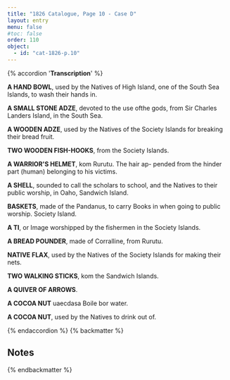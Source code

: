 ```yaml
---
title: "1826 Catalogue, Page 10 - Case D"
layout: entry
menu: false
#toc: false
order: 110
object:
  - id: "cat-1826-p.10"
---
```

{% accordion '**Transcription**' %}

**A HAND BOWL**, used by the Natives of High Island, one
of the South Sea Islands, to wash their hands in.

**A SMALL STONE ADZE**, devoted to the use ofthe gods,
from Sir Charles Landers Island, in the South Sea.

**A WOODEN ADZE**, used by the Natives of the Society
Islands for breaking their bread fruit.

**TWO WOODEN FISH-HOOKS**, from the Society Islands.

**A WARRIOR'S HELMET**, kom Rurutu. The hair ap-
pended from the hinder part (human) belonging to
his victims.

**A SHELL**, sounded to call the scholars to school, and the
Natives to their public worship, in Oaho, Sandwich
Island.

**BASKETS**, made of the Pandanus, to carry Books in when
going to public worship. Society Island.

**A TI**, or Image worshipped by the fishermen in the Society
Islands.

**A BREAD POUNDER**, made of Corralline, from Rurutu.

**NATIVE FLAX**, used by the Natives of the Society Islands
for making their nets.

**TWO WALKING STICKS**, kom the Sandwich Islands.

**A QUIVER OF ARROWS**.

**A COCOA NUT** uaecdasa Boile bor water.

**A COCOA NUT**, used by the Natives to drink out of.

{% endaccordion %}
{% backmatter %}

## Notes

{% endbackmatter %}



